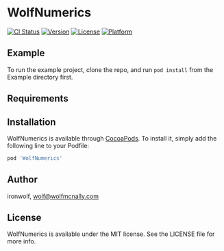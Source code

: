 # WolfNumerics

[![CI Status](https://img.shields.io/travis/ironwolf/WolfNumerics.svg?style=flat)](https://travis-ci.org/ironwolf/WolfNumerics)
[![Version](https://img.shields.io/cocoapods/v/WolfNumerics.svg?style=flat)](https://cocoapods.org/pods/WolfNumerics)
[![License](https://img.shields.io/cocoapods/l/WolfNumerics.svg?style=flat)](https://cocoapods.org/pods/WolfNumerics)
[![Platform](https://img.shields.io/cocoapods/p/WolfNumerics.svg?style=flat)](https://cocoapods.org/pods/WolfNumerics)

## Example

To run the example project, clone the repo, and run `pod install` from the Example directory first.

## Requirements

## Installation

WolfNumerics is available through [CocoaPods](https://cocoapods.org). To install
it, simply add the following line to your Podfile:

```ruby
pod 'WolfNumerics'
```

## Author

ironwolf, wolf@wolfmcnally.com

## License

WolfNumerics is available under the MIT license. See the LICENSE file for more info.

